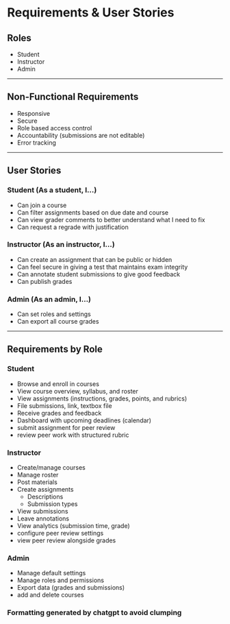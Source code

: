 # Requirements & User Stories

## Roles
- Student  
- Instructor  
- Admin  

---

## Non-Functional Requirements
- Responsive
- Secure  
- Role based access control  
- Accountability (submissions are not editable)  
- Error tracking  

---

## User Stories

### Student (As a student, I…)
- Can join a course  
- Can filter assignments based on due date and course  
- Can view grader comments to better understand what I need to fix  
- Can request a regrade with justification  

### Instructor (As an instructor, I…)
- Can create an assignment that can be public or hidden  
- Can feel secure in giving a test that maintains exam integrity  
- Can annotate student submissions to give good feedback  
- Can publish grades  

### Admin (As an admin, I…)
- Can set roles and settings  
- Can export all course grades  

---

## Requirements by Role

### Student
- Browse and enroll in courses  
- View course overview, syllabus, and roster  
- View assignments (instructions, grades, points, and rubrics)  
- File submissions, link, textbox file  
- Receive grades and feedback  
- Dashboard with upcoming deadlines (calendar)
- submit assignment for peer review
- review peer work with structured rubric 

### Instructor
- Create/manage courses  
- Manage roster  
- Post materials  
- Create assignments  
  - Descriptions  
  - Submission types  
- View submissions  
- Leave annotations  
- View analytics (submission time, grade)
- configure peer review settings
- view peer review alongside grades 

### Admin
- Manage default settings  
- Manage roles and permissions  
- Export data (grades and submissions)
- add and delete courses


### Formatting generated by chatgpt to avoid clumping
